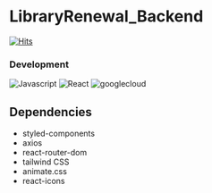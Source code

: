 ﻿# LibraryRenewal_Backend

[![Hits](https://hits.seeyoufarm.com/api/count/incr/badge.svg?url=https%3A%2F%2Fgithub.com%2FHASHTA-CapstoneDesign%2FLibraryRenewal_frontend&count_bg=%2379C83D&title_bg=%23555555&icon=&icon_color=%23E7E7E7&title=hits&edge_flat=false)](https://hits.seeyoufarm.com)

### Development
![Javascript](https://img.shields.io/badge/javascript-white?style=for-the-badge&logo=javascript&logoColor=black&color=F7DF1E)
![React](https://img.shields.io/badge/react-white?style=for-the-badge&logo=react&logoColor=black&color=61DAFB)
![googlecloud](https://img.shields.io/badge/googlecloud-4285F4.svg?style=for-the-badge&logo=googlecloud&logoColor=white)

## Dependencies
- styled-components
- axios
- react-router-dom
- tailwind CSS
- animate.css
- react-icons
